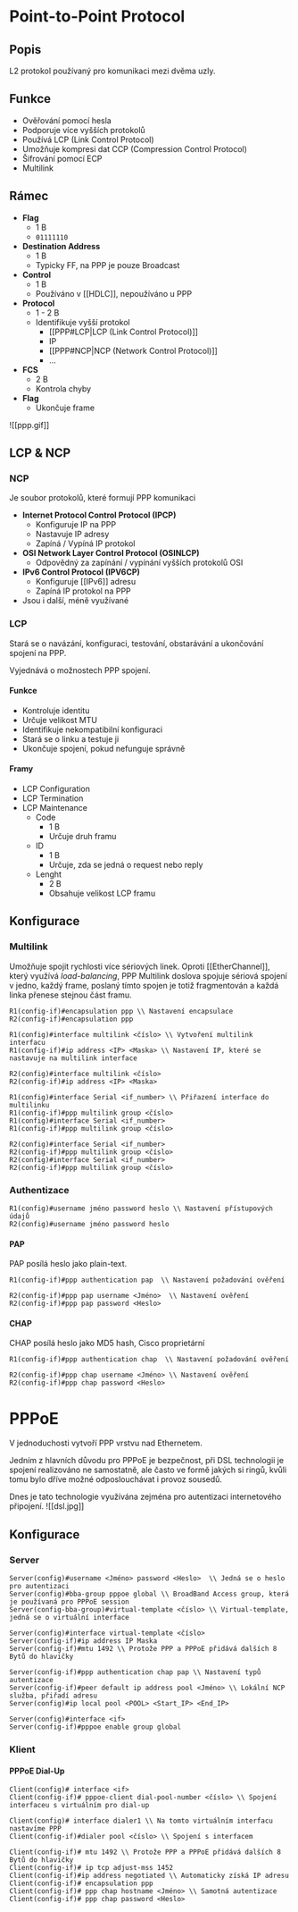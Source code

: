 # Point-to-Point Protocol

## Popis
L2 protokol používaný pro komunikaci mezi dvěma uzly.

## Funkce
-   Ověřování pomocí hesla
-   Podporuje více vyšších protokolů
-   Používá LCP (Link Control Protocol)
-   Umožňuje kompresi dat CCP (Compression Control Protocol)
-   Šifrování pomocí ECP
-   Multilink

## Rámec

-   **Flag**
	-   1 B
	-   `01111110`
-   **Destination Address**
	-   1 B
	-   Typicky FF, na PPP je pouze Broadcast
-   **Control**
	-   1 B
	-   Používáno v [[HDLC]], nepoužíváno u PPP
-   **Protocol**
	-   1 - 2 B
	-   Identifikuje vyšší protokol
		-   [[PPP#LCP|LCP (Link Control Protocol)]]
		-   IP
		-   [[PPP#NCP|NCP (Network Control Protocol)]]
		-   …
-  **FCS**
	-   2 B
	-   Kontrola chyby
-   **Flag**
	-   Ukončuje frame

![[ppp.gif]]

## LCP & NCP

### NCP

Je soubor protokolů, které formují PPP komunikaci

-   **Internet Protocol Control Protocol (IPCP)**
	-   Konfiguruje IP na PPP
	-   Nastavuje IP adresy
	-   Zapíná / Vypíná IP protokol
-   **OSI Network Layer Control Protocol (OSINLCP)**
	-   Odpovědný za zapínání / vypínání vyšších protokolů OSI
-   **IPv6 Control Protocol (IPV6CP)**
	-   Konfiguruje [[IPv6]] adresu
	-   Zapíná IP protokol na PPP
-   Jsou i další, méně využívané

### LCP

   

Stará se o navázání, konfiguraci, testování, obstarávání a ukončování spojení na PPP.

Vyjednává o možnostech PPP spojení.

#### Funkce

-   Kontroluje identitu
-   Určuje velikost MTU
-   Identifikuje nekompatibilní konfiguraci
-   Stará se o linku a testuje ji
-   Ukončuje spojení, pokud nefunguje správně

#### Framy

-   LCP Configuration
-   LCP Termination
-   LCP Maintenance
	-   Code
		-   1 B
		-   Určuje druh framu
	-   ID
		-   1 B
		-   Určuje, zda se jedná o request nebo reply
	-   Lenght
		-   2 B
		-   Obsahuje velikost LCP framu

## Konfigurace 

### Multilink

Umožňuje spojit rychlosti více sériových linek.
Oproti [[EtherChannel]], který využívá *load-balancing*, PPP Multilink doslova spojuje sériová spojení v jedno, každý frame, poslaný tímto spojen je totiž fragmentován a každá linka přenese stejnou část framu.

```
R1(config-if)#encapsulation ppp \\ Nastavení encapsulace
R2(config-if)#encapsulation ppp
```
```
R1(config)#interface multilink <číslo> \\ Vytvoření multilink interfacu
R1(config-if)#ip address <IP> <Maska> \\ Nastavení IP, které se nastavuje na multilink interface
```

```
R2(config)#interface multilink <číslo>
R2(config-if)#ip address <IP> <Maska>
```
```
R1(config)#interface Serial <if_number> \\ Přiřazení interface do multilinku
R1(config-if)#ppp multilink group <číslo>
R1(config)#interface Serial <if_number>
R1(config-if)#ppp multilink group <číslo>
```
```
R2(config)#interface Serial <if_number>
R2(config-if)#ppp multilink group <číslo>
R2(config)#interface Serial <if_number>
R2(config-if)#ppp multilink group <číslo>
```

### Authentizace
```
R1(config)#username jméno password heslo \\ Nastavení přístupových údajů
R2(config)#username jméno password heslo
```
#### PAP

PAP posílá heslo jako plain-text.
```
R1(config-if)#ppp authentication pap  \\ Nastavení požadování ověření

R2(config-if)#ppp pap username <Jméno>  \\ Nastavení ověření
R2(config-if)#ppp pap password <Heslo>
```
#### CHAP

CHAP posílá heslo jako MD5 hash, Cisco proprietární
```
R1(config-if)#ppp authentication chap  \\ Nastavení požadování ověření

R2(config-if)#ppp chap username <Jméno> \\ Nastavení ověření
R2(config-if)#ppp chap password <Heslo>
```


# PPPoE

V jednoduchosti vytvoří PPP vrstvu nad Ethernetem.

Jedním z hlavních důvodu pro PPPoE je bezpečnost, při DSL technologii je spojení realizováno ne samostatně, ale často ve formě jakých si ringů, kvůli tomu bylo dříve možné odposlouchávat i provoz sousedů.

Dnes je tato technologie využívána zejména pro autentizaci internetového připojení.
![[dsl.jpg]]
## Konfigurace

### Server

```
Server(config)#username <Jméno> password <Heslo>  \\ Jedná se o heslo pro autentizaci
Server(config)#bba-group pppoe global \\ BroadBand Access group, která je používaná pro PPPoE session
Server(config-bba-group)#virtual-template <číslo> \\ Virtual-template, jedná se o virtuální interface
```
```
Server(config)#interface virtual-template <číslo>
Server(config-if)#ip address IP Maska
Server(config-if)#mtu 1492 \\ Protože PPP a PPPoE přidává dalších 8 Bytů do hlavičky
```
```
Server(config-if)#ppp authentication chap pap \\ Nastavení typů autentizace
Server(config-if)#peer default ip address pool <Jméno> \\ Lokální NCP služba, přiřadí adresu
Server(config)#ip local pool <POOL> <Start_IP> <End_IP>
```
```
Server(config)#interface <if>
Server(config-if)#pppoe enable group global
```

### Klient

#### PPPoE Dial-Up

```
Client(config)# interface <if>
Client(config-if)# pppoe-client dial-pool-number <číslo> \\ Spojení interfaceu s virtuálním pro dial-up
```

```
Client(config)# interface dialer1 \\ Na tomto virtuálním interfacu nastavíme PPP
Client(config-if)#dialer pool <číslo> \\ Spojení s interfacem
```

```
Client(config-if)# mtu 1492 \\ Protože PPP a PPPoE přidává dalších 8 Bytů do hlavičky
Client(config-if)# ip tcp adjust-mss 1452
Client(config-if)#ip address negotiated \\ Automaticky získá IP adresu
Client(config-if)# encapsulation ppp
Client(config-if)# ppp chap hostname <Jméno> \\ Samotná autentizace
Client(config-if)# ppp chap password <Heslo>
```




